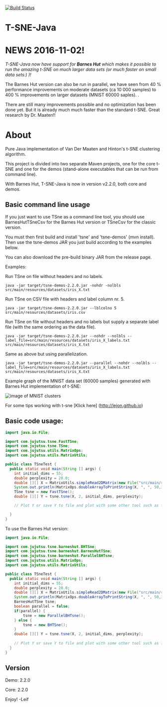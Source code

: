 [![Build Status](https://travis-ci.org/lejon/T-SNE-Java.svg?branch=master)](https://travis-ci.org/lejon/T-SNE-Java)

T-SNE-Java
==========

NEWS 2016-11-02!
================
*T-SNE-Java now have support for __Barnes Hut__ which makes it possible to run the amazing t-SNE on much larger data sets (or much faster on small data sets:) )!*

The Barnes Hut version can also be run in parallel, we have seen from 40 % performance improvements on moderate datasets (ca 10 000 samples) to 400 % improvements on larger datasets (MNIST 60000 saples). 
. 

There are still many improvements possible and no optimization has been done yet. But it is already much much faster than the standard t-SNE.
Great research by Dr. Maaten!!

About
=====

Pure Java implementation of Van Der Maaten and Hinton's t-SNE clustering algorithm.

This project is divided into two separate Maven projects, one for the core t-SNE and one for the demos (stand-alone executables that can be run from command line).

With Barnes Hut, T-SNE-Java is now in version v2.2.0, both core and demos.

Basic command line usage
------------------------

If you just want to use TSne as a command line tool, you should use BarnesHutTSneCsv for the 
Barnes Hut version or TSneCsv for the classic version. 

You must then first build and install 'tsne' and  'tsne-demos' (mvn install).
Then use the tsne-demos JAR you just build according to the examples below. 

You can also download the pre-build binary JAR from the release page.

Examples:

Run TSne on file without headers and no labels.
```shell
java -jar target/tsne-demos-2.2.0.jar -nohdr -nolbls src/main/resources/datasets/iris_X.txt 
```
Run TSne on CSV file with headers and label column nr. 5.
```shell
java -jar target/tsne-demos-2.2.0.jar --lblcolno 5 src/main/resources/datasets/iris.csv
```
Run TSne on file without headers and no labels but supply a separate label file (with the same ordering as the data file).
```shell
java -jar target/tsne-demos-2.2.0.jar --nohdr --nolbls --label_file=src/main/resources/datasets/iris_X_labels.txt src/main/resources/datasets/iris_X.txt
```

Same as above but using parallelization.
```shell
java -jar target/tsne-demos-2.2.0.jar --parallel --nohdr --nolbls --label_file=src/main/resources/datasets/iris_X_labels.txt src/main/resources/datasets/iris_X.txt
```
Example graph of the MNIST data set (60000 samples) generated with Barnes Hut implementation of t-SNE:

![image of MNIST clusters](https://raw.githubusercontent.com/lejon/T-SNE-Java/master/images/mnist-full.png "MNIST (60000 samples)")

For some tips working with t-sne [Klick here] (http://lejon.github.io)

Basic code usage: 
-----------------

```java
import java.io.File;

import com.jujutsu.tsne.FastTSne;
import com.jujutsu.tsne.TSne;
import com.jujutsu.utils.MatrixOps;
import com.jujutsu.utils.MatrixUtils;

public class TSneTest {
  public static void main(String [] args) {
    int initial_dims = 55;
    double perplexity = 20.0;
    double [][] X = MatrixUtils.simpleRead2DMatrix(new File("src/main/resources/datasets/mnist2500_X.txt"), "   ");
    System.out.println(MatrixOps.doubleArrayToPrintString(X, ", ", 50,10));
    TSne tsne = new FastTSne();
    double [][] Y = tsne.tsne(X, 2, initial_dims, perplexity);   

    // Plot Y or save Y to file and plot with some other tool such as for instance R

  }
}
```

To use the Barnes Hut version:

```java
import java.io.File;

import com.jujutsu.tsne.barneshut.BHTSne;
import com.jujutsu.tsne.barneshut.BarnesHutTSne;
import com.jujutsu.tsne.barneshut.ParallelBHTsne;
import com.jujutsu.utils.MatrixOps;
import com.jujutsu.utils.MatrixUtils;

public class TSneTest {
  public static void main(String [] args) {
    int initial_dims = 55;
    double perplexity = 20.0;
    double [][] X = MatrixUtils.simpleRead2DMatrix(new File("src/main/resources/datasets/mnist2500_X.txt"), "   ");
    System.out.println(MatrixOps.doubleArrayToPrintString(X, ", ", 50,10));
    BarnesHutTSne tsne;
    boolean parallel = false;
	if(parallel) {			
		tsne = new ParallelBHTsne();
	} else {
		tsne = new BHTSne();
	}
    double [][] Y = tsne.tsne(X, 2, initial_dims, perplexity);   
    
    // Plot Y or save Y to file and plot with some other tool such as for instance R
  }
}

```

Version
-------
Demo: 2.2.0

Core: 2.2.0

Enjoy!
-Leif
  

